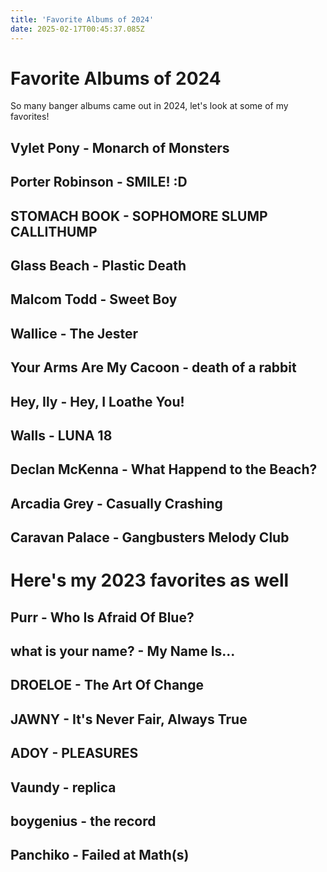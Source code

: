 ```yaml
---
title: 'Favorite Albums of 2024'
date: 2025-02-17T00:45:37.085Z
---
```


# Favorite Albums of 2024

So many banger albums came out in 2024, let's look at some of my favorites!

## Vylet Pony - Monarch of Monsters
## Porter Robinson - SMILE! :D
## STOMACH BOOK - SOPHOMORE SLUMP CALLITHUMP
## Glass Beach - Plastic Death
## Malcom Todd - Sweet Boy
## Wallice - The Jester
## Your Arms Are My Cacoon - death of a rabbit
## Hey, Ily - Hey, I Loathe You!
## Walls - LUNA 18
## Declan McKenna - What Happend to the Beach?
## Arcadia Grey - Casually Crashing
## Caravan Palace - Gangbusters Melody Club

# Here's my 2023 favorites as well

## Purr - Who Is Afraid Of Blue?
## what is your name? - My Name Is...
## DROELOE - The Art Of Change
## JAWNY - It's Never Fair, Always True
## ADOY - PLEASURES
## Vaundy - replica
## boygenius - the record
## Panchiko - Failed at Math(s)
